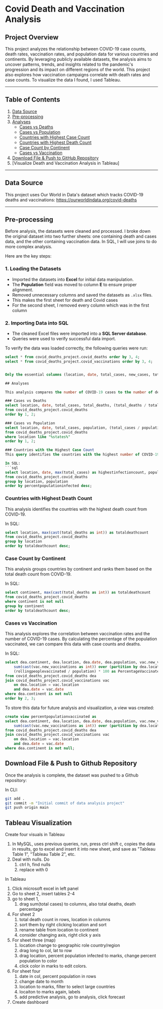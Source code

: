 # Covid Death and Vaccination Analysis

## Project Overview

This project analyzes the relationship between COVID-19 case counts, death rates, vaccination rates, and population data for various countries and continents. By leveraging publicly available datasets, the analysis aims to uncover patterns, trends, and insights related to the pandemic's progression and its impact on different regions of the world. This project also explores how vaccination campaigns correlate with death rates and case counts. To visualize the data I found, I used Tableau.


---

## Table of Contents

1. [Data Source](#data-source)
2. [Pre-processing](#pre-processing)
3. [Analyses](#analyses)
    - [Cases vs Deaths](#cases-vs-deaths)
    - [Cases vs Population](#cases-vs-population)
    - [Countries with Highest Case Count](#countries-with-highest-case-count)
    - [Countries with Highest Death Count](#countries-with-highest-death-count)
    - [Case Count by Continent](#case-count-by-continent)
    - [Cases vs Vaccination](#cases-vs-vaccination)
4. [Download File & Push to GitHub Repository](#download-file-push-to-github-repository)
5. [Visualize Death and Vaccination Analysis in Tableau]

---

## Data Source

This project uses Our World in Data's dataset which tracks  COVID-19 deaths and vaccinations:
https://ourworldindata.org/covid-deaths

---

## Pre-processing

Before analysis, the datasets were cleaned and processed. I broke down the original dataset into two
further sheets: one containing death and cases data, and the other containing vaccination data. In SQL,
I will use joins to do more complex analysis.

Here are the key steps:

### 1. **Loading the Datasets**
- Imported the datasets into **Excel** for initial data manipulation.
- The **Population** field was moved to column **E** to ensure proper alignment.
- Removed unnecessary columns and saved the datasets as `.xlsx` files.
- This makes the first sheet for death and Covid cases
- For the second sheet, I removed every column which was in the first column

### 2. **Importing Data into SQL**
- The cleaned Excel files were imported into a **SQL Server database**.
- Queries were used to verify successful data import.

To verify the data was loaded correctly, the following queries were run:
```sql
select * from covid_deaths_project.covid_deaths order by 3, 4;
select * from covid_deaths_project.covid_vaccinations order by 3, 4;


Only the essential columns (location, date, total_cases, new_cases, total_deaths, and population) were selected for analysis.

## Analyses

This analysis compares the number of COVID-19 cases to the number of deaths in each country. The goal is to calculate the Death Percentage (the percentage of people who died after contracting COVID-19).

### Cases vs Deaths
select location, date, total_cases, total_deaths, (total_deaths / total_cases) * 100 as DeathPercentage
from covid_deaths_project.covid_deaths
order by 1, 2;

### Cases vs Population
select location, date, total_cases, population, (total_cases / population) * 100 as PercentageInfected
from covid_deaths_project.covid_deaths
where location like "%states%"
order by 1, 2;

### Countries with the Highest Case Count
This query identifies the countries with the highest number of COVID-19 cases relative to their population.

In SQL:
```sql
select location, date, max(total_cases) as highestinfectioncount, population, max((total_cases / population)) as percentpopulationinfected
from covid_deaths_project.covid_deaths
group by location, population
order by percentpopulationinfected desc;
```

### Countries with Highest Death Count
This analysis identifies the countries with the highest death count from COVID-19.

In SQL:
```sql
select location, max(cast(total_deaths as int)) as totaldeathcount
from covid_deaths_project.covid_deaths
group by location
order by totaldeathcount desc;
```

### Case Count by Continent
This analysis groups countries by continent and ranks them based on the total death count from COVID-19.

In SQL:
```sql
select continent, max(cast(total_deaths as int)) as totaldeathcount
from covid_deaths_project.covid_deaths
where continent is not null
group by continent
order by totaldeathcount desc;
```

### Cases vs Vaccination
This analysis explores the correlation between vaccination rates and the number of COVID-19 cases. By calculating the percentage of the population vaccinated, we can compare this data with case counts and deaths.

In SQL:
```sql
select dea.continent, dea.location, dea.date, dea.population, vac.new_vaccinations, 
    sum(cast(vac.new_vaccinations as int)) over (partition by dea.location order by dea.location, dea.date) as rollingpeoplevaccinated,
    (rollingpeoplevaccinated / population) * 100 as PercentageVaccinated
from covid_deaths_project.covid_deaths dea
join covid_deaths_project.covid_vaccinations vac
    on dea.location = vac.location
    and dea.date = vac.date
where dea.continent is not null
order by 2, 3;
```

To store this data for future analysis and visualization, a view was created:
```sql
create view percentpopulationvaccinated as
select dea.continent, dea.location, dea.date, dea.population, vac.new_vaccinations, 
    sum(cast(vac.new_vaccinations as int)) over (partition by dea.location order by dea.location, dea.date) as rollingpeoplevaccinated
from covid_deaths_project.covid_deaths dea
join covid_deaths_project.covid_vaccinations vac
    on dea.location = vac.location
    and dea.date = vac.date
where dea.continent is not null;
```

## Download File & Push to Github Repository
Once the analysis is complete, the dataset was pushed to a Github repository:

In CLI:
```bash
git add .
git commit -m "Initial commit of data analysis project"
git push origin main
```


## Tableau Visualization

Create four visuals in Tableau

1. In MySQL, uses previous queries, run, press ctrl shift c, copies the data in results, go to excel and insert it into new sheet, and save as "Tableau Table 1", "Tableau Table 2", etc.
2. Deal with nulls. Do
	1. ctrl h, find nulls
	2. replace with 0

In Tableau
1. Click microsoft excel in left panel
2. Go to sheet 2, insert tables 2-4
3. go to sheet 1,  
	1. drag sum(total cases) to columns, also total deaths, death percentage
4. For sheet 2
	1. total death count in rows, location in columns
	2. sort them by right clicking location and sort
	3. rename table from location to continent
	4. consider changing axis, right click y axis
5. For sheet three (map)
	1. location change to geographic role country/region
	2. drag long to col, lat to row
	3. drag location, percent population infected to marks, change percent population to color
	4. click color in marks to edit colors. 
6. For sheet four
	1. date in col, percent population in rows
	2. change date to month
	3. location to marks, filter to select large countries
	4. locaiton to marks again, labels
	5. add predictive analysis, go to analysis, click forecast
7. Create dashboard

